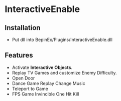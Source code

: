 # InteractiveEnable

## Installation
- Put dll into BepinEx/Plugins/InteractiveEnable.dll

## Features
- Activate **Interactive Objects**.
- Replay TV Games and customize Enemy Difficulty.
- Open Door
- Dance Game Replay Change Music
- Teleport to Game
- FPS Game Invincible One Hit Kill

